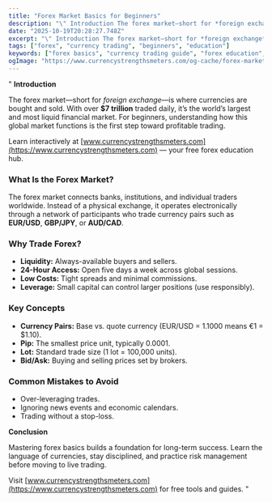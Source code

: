 ```yaml
---
title: "Forex Market Basics for Beginners"
description: "\" Introduction The forex market—short for *foreign exchange*—is where currencies are bought and sold..."
date: "2025-10-19T20:28:27.748Z"
excerpt: "\" Introduction The forex market—short for *foreign exchange*—is where currencies are bought and sold. With over $7 trillion traded daily, it’s the world’s largest and most liquid financial market. For beginners, understanding how this global market functions is the first step toward profitable trading. Learn interactively at [www.currencystrengthsmeters.com](https://www.currencystrengthsmeters.com) — your..."
tags: ["forex", "currency trading", "beginners", "education"]
keywords: ["forex basics", "currency trading guide", "forex education", "trading for beginners", "forex introduction"]
ogImage: "https://www.currencystrengthsmeters.com/og-cache/forex-market-basics-for-beginners.jpg"
---
```

"
**Introduction**

The forex market—short for *foreign exchange*—is where currencies are bought and sold. With over **$7 trillion** traded daily, it’s the world’s largest and most liquid financial market. For beginners, understanding how this global market functions is the first step toward profitable trading.

Learn interactively at [www.currencystrengthsmeters.com](https://www.currencystrengthsmeters.com) — your free forex education hub.

### What Is the Forex Market?

The forex market connects banks, institutions, and individual traders worldwide. Instead of a physical exchange, it operates electronically through a network of participants who trade currency pairs such as **EUR/USD**, **GBP/JPY**, or **AUD/CAD**.

### Why Trade Forex?

- **Liquidity:** Always-available buyers and sellers.  
- **24-Hour Access:** Open five days a week across global sessions.  
- **Low Costs:** Tight spreads and minimal commissions.  
- **Leverage:** Small capital can control larger positions (use responsibly).

### Key Concepts

- **Currency Pairs:** Base vs. quote currency (EUR/USD = 1.1000 means €1 = $1.10).  
- **Pip:** The smallest price unit, typically 0.0001.  
- **Lot:** Standard trade size (1 lot = 100,000 units).  
- **Bid/Ask:** Buying and selling prices set by brokers.

### Common Mistakes to Avoid

- Over-leveraging trades.  
- Ignoring news events and economic calendars.  
- Trading without a stop-loss.

**Conclusion**

Mastering forex basics builds a foundation for long-term success. Learn the language of currencies, stay disciplined, and practice risk management before moving to live trading.

Visit [www.currencystrengthsmeters.com](https://www.currencystrengthsmeters.com) for free tools and guides.
"
